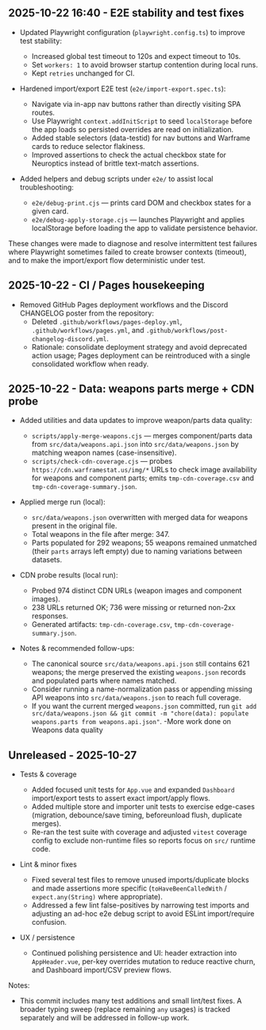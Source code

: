 ## 2025-10-22 16:40 - E2E stability and test fixes

- Updated Playwright configuration (`playwright.config.ts`) to improve test stability:
	- Increased global test timeout to 120s and expect timeout to 10s.
	- Set `workers: 1` to avoid browser startup contention during local runs.
	- Kept `retries` unchanged for CI.

- Hardened import/export E2E test (`e2e/import-export.spec.ts`):
	- Navigate via in-app nav buttons rather than directly visiting SPA routes.
	- Use Playwright `context.addInitScript` to seed `localStorage` before the app loads so persisted overrides are read on initialization.
	- Added stable selectors (data-testid) for nav buttons and Warframe cards to reduce selector flakiness.
	- Improved assertions to check the actual checkbox state for Neuroptics instead of brittle text-match assertions.

- Added helpers and debug scripts under `e2e/` to assist local troubleshooting:
	- `e2e/debug-print.cjs` — prints card DOM and checkbox states for a given card.
	- `e2e/debug-apply-storage.cjs` — launches Playwright and applies localStorage before loading the app to validate persistence behavior.

These changes were made to diagnose and resolve intermittent test failures where Playwright sometimes failed to create browser contexts (timeout), and to make the import/export flow deterministic under test.


## 2025-10-22 - CI / Pages housekeeping

- Removed GitHub Pages deployment workflows and the Discord CHANGELOG poster from the repository:
	- Deleted `.github/workflows/pages-deploy.yml`, `.github/workflows/pages.yml`, and `.github/workflows/post-changelog-discord.yml`.
	- Rationale: consolidate deployment strategy and avoid deprecated action usage; Pages deployment can be reintroduced with a single consolidated workflow when ready.


## 2025-10-22 - Data: weapons parts merge + CDN probe

- Added utilities and data updates to improve weapon/parts data quality:
	- `scripts/apply-merge-weapons.cjs` — merges component/parts data from `src/data/weapons.api.json` into `src/data/weapons.json` by matching weapon names (case-insensitive).
	- `scripts/check-cdn-coverage.cjs` — probes `https://cdn.warframestat.us/img/*` URLs to check image availability for weapons and component parts; emits `tmp-cdn-coverage.csv` and `tmp-cdn-coverage-summary.json`.

- Applied merge run (local):
	- `src/data/weapons.json` overwritten with merged data for weapons present in the original file.
	- Total weapons in the file after merge: 347.
	- Parts populated for 292 weapons; 55 weapons remained unmatched (their `parts` arrays left empty) due to naming variations between datasets.

- CDN probe results (local run):
	- Probed 974 distinct CDN URLs (weapon images and component images).
	- 238 URLs returned OK; 736 were missing or returned non-2xx responses.
	- Generated artifacts: `tmp-cdn-coverage.csv`, `tmp-cdn-coverage-summary.json`.

- Notes & recommended follow-ups:
	- The canonical source `src/data/weapons.api.json` still contains 621 weapons; the merge preserved the existing `weapons.json` records and populated parts where names matched.
	- Consider running a name-normalization pass or appending missing API weapons into `src/data/weapons.json` to reach full coverage.
	- If you want the current merged `weapons.json` committed, run `git add src/data/weapons.json && git commit -m "chore(data): populate weapons.parts from weapons.api.json"`.
	-More work done on Weapons data quality

## Unreleased - 2025-10-27

- Tests & coverage
  - Added focused unit tests for `App.vue` and expanded `Dashboard` import/export tests to assert exact import/apply flows.
  - Added multiple store and importer unit tests to exercise edge-cases (migration, debounce/save timing, beforeunload flush, duplicate merges).
  - Re-ran the test suite with coverage and adjusted `vitest` coverage config to exclude non-runtime files so reports focus on `src/` runtime code.

- Lint & minor fixes
  - Fixed several test files to remove unused imports/duplicate blocks and made assertions more specific (`toHaveBeenCalledWith` / `expect.any(String)` where appropriate).
  - Addressed a few lint false-positives by narrowing test imports and adjusting an ad-hoc e2e debug script to avoid ESLint import/require confusion.

- UX / persistence
  - Continued polishing persistence and UI: header extraction into `AppHeader.vue`, per-key overrides mutation to reduce reactive churn, and Dashboard import/CSV preview flows.

Notes:
- This commit includes many test additions and small lint/test fixes. A broader typing sweep (replace remaining `any` usages) is tracked separately and will be addressed in follow-up work.


